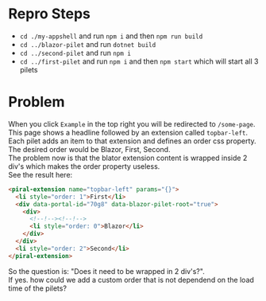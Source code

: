 # Repro Steps
- `cd ./my-appshell` and run `npm i` and then `npm run build`
- `cd ../blazor-pilet` and run `dotnet build`
- `cd ../second-pilet` and run `npm i`
- `cd ../first-pilet` and run `npm i` and then `npm start` which will start all 3 pilets

# Problem
When you click `Example` in the top right you will be redirected to `/some-page`.  
This page shows a headline followed by an extension called `topbar-left`.  
Each pilet adds an item to that extension and defines an order css property.  
The desired order would be Blazor, First, Second.  
The problem now is that the blator extension content is wrapped inside 2 div's which makes the order property useless.  
See the result here:
``` html
<piral-extension name="topbar-left" params="{}">
  <li style="order: 1">First</li>
  <div data-portal-id="70g8" data-blazor-pilet-root="true">
    <div>
      <!--!--><!--!-->
      <li style="order: 0">Blazor</li>
    </div>
  </div>
  <li style="order: 2">Second</li>
</piral-extension>

```  
  
So the question is: "Does it need to be wrapped in 2 div's?".  
If yes. how could we add a custom order that is not dependend on the load time of the pilets?